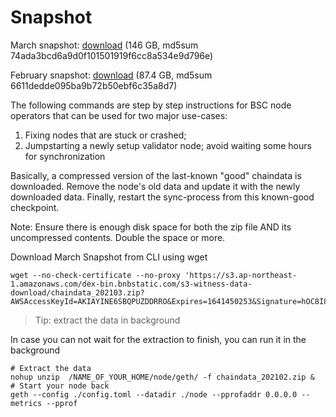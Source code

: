 # Snapshot

March snapshot:  [download](https://s3.ap-northeast-1.amazonaws.com/dex-bin.bnbstatic.com/s3-witness-data-download/chaindata_202103.zip?AWSAccessKeyId=AKIAYINE6SBQPUZDDRRO&Expires=1641450253&Signature=hOC8I8HSpCOytlYMVQwKRc5oUaI%3D) (146 GB, md5sum 74ada3bcd6a9d0f101501919f6cc8a534e9d796e)

February snapshot: [download](https://s3.ap-northeast-1.amazonaws.com/dex-bin.bnbstatic.com/s3-witness-data-download/chaindata_202102.zip?AWSAccessKeyId=AKIAYINE6SBQPUZDDRRO&Expires=1640142393&Signature=aIiUN%2BJLmFKXkAAc%2BE6xHCW3b14%3D) (87.4 GB, md5sum 6611dedde095ba9b72b50ebf6c35a8d7)


The following commands are step by step instructions for BSC node operators that can be used for two major use-cases:

1. Fixing nodes that are stuck or crashed;
2. Jumpstarting a newly setup validator node; avoid waiting some hours for synchronization

Basically, a compressed version of the last-known "good" chaindata is downloaded. Remove the node's old data and update it with the newly downloaded data. Finally, restart the sync-process from this known-good checkpoint.


Note: Ensure there is enough disk space for both the zip file AND its uncompressed contents. Double the space or more.

Download March Snapshot from CLI using wget

```
wget --no-check-certificate --no-proxy 'https://s3.ap-northeast-1.amazonaws.com/dex-bin.bnbstatic.com/s3-witness-data-download/chaindata_202103.zip?AWSAccessKeyId=AKIAYINE6SBQPUZDDRRO&Expires=1641450253&Signature=hOC8I8HSpCOytlYMVQwKRc5oUaI%3D'
```

> Tip: extract the data in background

In case you can not wait for the extraction to finish, you can run it in the background

```
# Extract the data
nohup unzip  /NAME_OF_YOUR_HOME/node/geth/ -f chaindata_202102.zip &
# Start your node back
geth --config ./config.toml --datadir ./node --pprofaddr 0.0.0.0 --metrics --pprof
```
